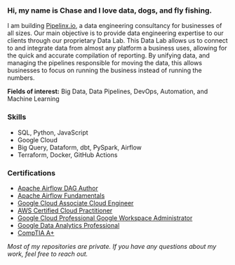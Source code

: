 ### Hi, my name is Chase and I love data, dogs, and fly fishing. 

I am building [Pipelinx.io](https://pipelinx.io/), a data engineering consultancy for businesses of all sizes. Our main objective is to provide data engineering expertise to our clients through our proprietary Data Lab. This Data Lab allows us to connect to and integrate data from almost any platform a business uses, allowing for the quick and accurate compilation of reporting. By unifying data, and managing the pipelines responsible for moving the data, this allows businesses to focus on running the business instead of running the numbers.

**Fields of interest:** Big Data, Data Pipelines, DevOps, Automation, and Machine Learning

### Skills
- SQL, Python, JavaScript
- Google Cloud
- Big Query, Dataform, dbt, PySpark, Airflow
- Terraform, Docker, GitHub Actions

### Certifications
- [Apache Airflow DAG Author](https://www.credly.com/badges/73130d9f-7397-4f9e-9b71-3ce6b479854c)
- [Apache Airflow Fundamentals](https://www.credential.net/6a4a7377-b710-46f0-996a-4a442f7e9da2#acc.HBOtLxIp)
- [Google Cloud Associate Cloud Engineer](https://www.credential.net/e45d6fa9-c063-4d11-9696-7294172ce57f#acc.MqcdvjnB)
- [AWS Certified Cloud Practitioner](https://www.credly.com/badges/1c4c0afa-b196-4f7c-888e-708f8aa84fbe)
- [Google Cloud Professional Google Workspace Administrator](https://www.credential.net/6a4a7377-b710-46f0-996a-4a442f7e9da2#acc.HBOtLxIp)
- [Google Data Analytics Professional](https://www.credly.com/badges/2d9c58b1-be27-45d8-8876-9b2b4215c786)
- [CompTIA A+](https://www.credly.com/badges/ac525705-659e-4196-942f-166397f3fb57)

*Most of my repositories are private. If you have any questions about my work, feel free to reach out.*
